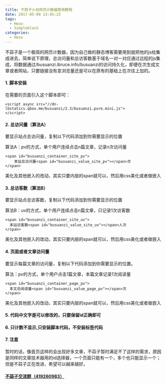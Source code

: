 ```yaml
---
title: 不蒜子小白网页计数器使用教程
date: 2017-05-09 13:45:23
tags:
  - Hexo
  - Simpleblock
categories:
  - Hexo
---
```

不蒜子是一个极简的网页计数器，因为自己做的静态博客需要用到就把他的js给集成进去，简单说下原理，总访问量和总访客数基于域名一对一对应通过远程的js集成，将数据通过/busuanzi.ibruce.info/busuanzi的访问持久化，即便在次生成文章或者网站，只要链接没有变浏览量还是可以在原有的基础上在次往上加的。

#### 1. 脚本安装

在需要的页面引入这个脚本即可：

```
<script async src="//dn-lbstatics.qbox.me/busuanzi/2.3/busuanzi.pure.mini.js">
</script>
```

#### 2. 总访问量（算法A）

要显示站点总访问量，复制以下代码添加到你需要显示的位置

算法A：pv的方式，单个用户连续点击n篇文章，记录n次访问量

```
<span id="busuanzi_container_site_pv">
    本站总访问量<span id="busuanzi_value_site_pv"></span>次
</span>
```

美化及其他嵌入的改动，其实只要内层的span就可以，然后用css美化或者做嵌入

#### 3. 总访客数（算法B）

要显示站点总访客数，复制以下代码添加到你需要显示的位置

算法B：uv的方式，单个用户连续点击n篇文章，只记录1次访客数

```
<span id="busuanzi_container_site_uv">
  本站访客数<span id="busuanzi_value_site_uv"></span>人次
</span>
```

美化及其他嵌入的改动，其实只要内层的span就可以，然后用css美化或者做嵌入


#### 4. 页面或者文章访问量

要显示每篇文章的访问量，复制以下代码添加到你需要显示的位置。

算法：pv的方式，单个用户点击1篇文章，本篇文章记录1次阅读量

```
<span id="busuanzi_container_page_pv">
  本文总阅读量<span id="busuanzi_value_page_pv"></span>次
</span>
```

美化及其他嵌入的改动，其实只要内层的span就可以，然后用css美化或者做嵌入

#### 5. 代码中文字是可以修改的，只要保留id正确即可


#### 6. 只计数不显示,只安装脚本代码，不安装标签代码

#### 7. 注意

暂时的话，像首页这样的会出现好多文章，不蒜子暂时满足不了这样的需求，原因是同样的文章技术器用的id选择器，一个页面只能有一个，多个也只能显示一个；但是不蒜子正在改进，希望可以越来越好。

#### [不蒜子交流群（419260983）](http://busuanzi.ibruce.info/)
